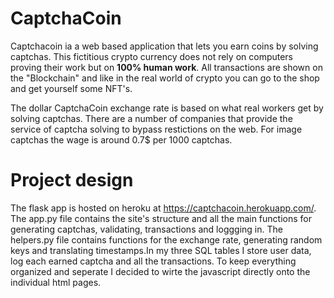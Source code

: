 # CaptchaCoin

Captchacoin ia a web based application that lets you earn coins by solving captchas.
This fictitious crypto currency does not rely on computers proving their work but on **100% human work**. 
All transactions are shown on the "Blockchain" and like in the real world of crypto you can go to the shop and get yourself some NFT's.

The dollar CaptchaCoin exchange rate is based on what real workers get by solving captchas. There are a number of companies that provide the service of captcha solving to bypass restictions on the web. For image captchas the wage is around 0.7$ per 1000 captchas.

# Project design
The flask app is hosted on heroku at https://captchacoin.herokuapp.com/.
The app.py file contains the site's structure and all the main functions for generating captchas, validating, transactions and loggging in. The helpers.py file contains functions for the exchange rate, generating random keys and translating timestamps.In my three SQL tables I store user data, log each earned captcha and all the transactions.
To keep everything organized and seperate I decided to wirte the javascript directly onto the individual html pages. 
